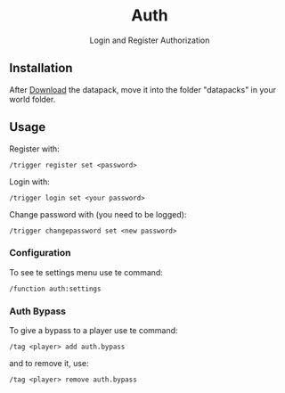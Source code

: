 <div align="center">

# Auth

Login and Register Authorization

</div>

## Installation


After [Download](https://github.com/LucianoBrumer/Auth/releases/download/release/Auth.zip) the datapack, move it into the folder "datapacks" in your world folder.


## Usage
Register with:

```
/trigger register set <password>
```

Login with:

```
/trigger login set <your password>
```

Change password with (you need to be logged):

```
/trigger changepassword set <new password>
```

### Configuration
To see te settings menu use te command:
```
/function auth:settings
```

### Auth Bypass
To give a bypass to a player use te command:
```
/tag <player> add auth.bypass
```

and to remove it, use:
```
/tag <player> remove auth.bypass
```